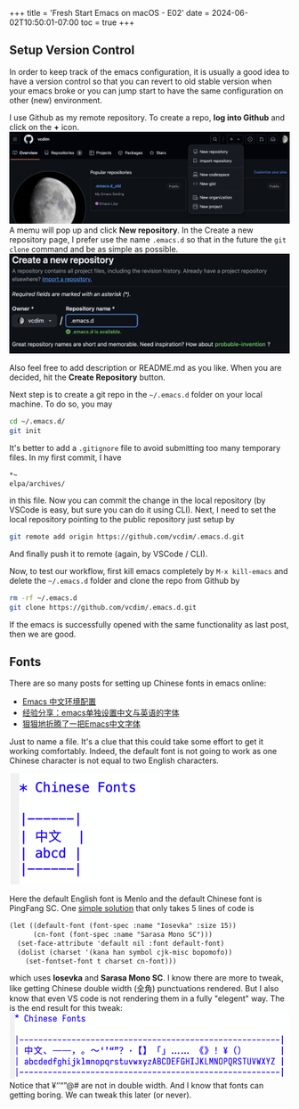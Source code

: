 +++
title = 'Fresh Start Emacs on macOS - E02'
date = 2024-06-02T10:50:01-07:00
toc = true
+++

## Setup Version Control

In order to keep track of the emacs configuration, it is usually a good idea to have a version control so that you can revert to old stable version when your emacs broke or you can jump start to have the same configuration on other (new) environment.

I use Github as my remote repository. To create a repo, **log into Github** and click on the **+** icon.
![Create Github Repo](create-github-repo.png)
A memu will pop up and click **New repository**. In the Create a new repository page, I prefer use the name `.emacs.d` so that in the future the `git clone` command and be as simple as possible.
![Create New Repo](create-new-repo.png)

Also feel free to add description or README.md as you like. When you are decided, hit the **Create Repository** button.

Next step is to create a git repo in the `~/.emacs.d` folder on your local machine. To do so, you may

```sh
cd ~/.emacs.d/
git init
```

It's better to add a `.gitignore` file to avoid submitting too many temporary files. In my first commit, I have

```git
*~
elpa/archives/
```

in this file. Now you can commit the change in the local repository (by VSCode is easy, but sure you can do it using CLI). Next, I need to set the local repository pointing to the public repository just setup by

```sh
git remote add origin https://github.com/vcdim/.emacs.d.git
```

And finally push it to remote (again, by VSCode / CLI).

Now, to test our workflow, first kill emacs completely by `M-x kill-emacs` and delete the `~/.emacs.d` folder and clone the repo from Github by

```sh
rm -rf ~/.emacs.d
git clone https://github.com/vcdim/.emacs.d.git
```

If the emacs is successfully opened with the same functionality as last post, then we are good.

## Fonts

There are so many posts for setting up Chinese fonts in emacs online:

- [Emacs 中文环境配置](https://blindwith.science/2019/07/443.html/)
- [经验分享：emacs单独设置中文与英语的字体](https://emacs-china.org/t/emacs/15676/2)
- [狠狠地折腾了一把Emacs中文字体](https://baohaojun.github.io/perfect-emacs-chinese-font.html)

Just to name a file. It's a clue that this could take some effort to get it working comfortably. Indeed, the default font is not going to work as one Chinese character is not equal to two English characters.

![Table Chinese Font Before](table-chinese-font-before.png)

Here the default English font is Menlo and the default Chinese font is PingFang SC. One [simple solution](https://q3yi.me/post/5_set_different_font_family_for_sc_in_emacs/) that only takes 5 lines of code is

```elisp
(let ((default-font (font-spec :name "Iosevka" :size 15))
      (cn-font (font-spec :name "Sarasa Mono SC")))
  (set-face-attribute 'default nil :font default-font)
  (dolist (charset '(kana han symbol cjk-misc bopomofo))
    (set-fontset-font t charset cn-font)))
```

which uses **Iosevka** and **Sarasa Mono SC**. I know there are more to tweak, like getting Chinese double width (全角) punctuations rendered. But I also know that even VS code is not rendering them in a fully "elegent" way. The is the end result for this tweak:
![Table Chinese Font After](table-chinese-font-after.png)
Notice that ¥‘’“”@# are not in double width. And I know that fonts can getting boring. We can tweak this later (or never).

